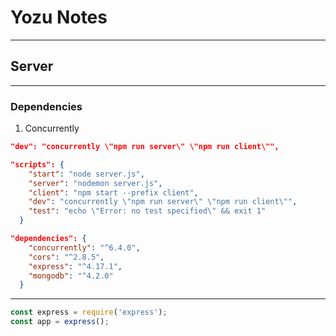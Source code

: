 # Yozu Notes
___

## Server
___

### Dependencies

1. Concurrently 
```JSON
"dev": "concurrently \"npm run server\" \"npm run client\"",
```

```JSON
"scripts": {
    "start": "node server.js",
    "server": "nodemon server.js",
    "client": "npm start --prefix client",
    "dev": "concurrently \"npm run server\" \"npm run client\"",
    "test": "echo \"Error: no test specified\" && exit 1"
  }
```

```JSON
"dependencies": {
    "concurrently": "^6.4.0",
    "cors": "^2.8.5",
    "express": "^4.17.1",
    "mongodb": "^4.2.0"
  }
```



___
```javascript
const express = require('express');
const app = express();
```

